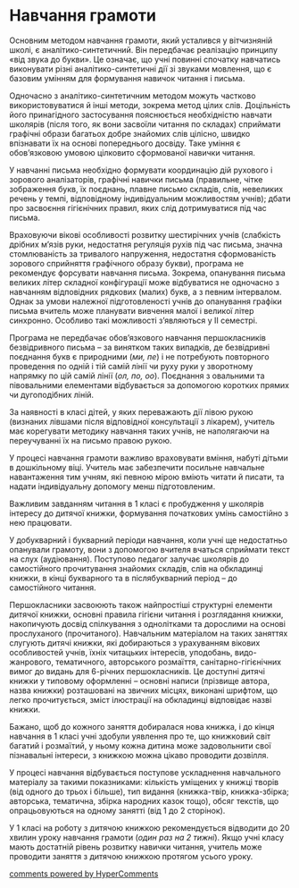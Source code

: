 <div id="hypercomments_widget" class="js-hypercomments-widget invisible"></div>


Навчання грамоти
=============================================
<p>Основним методом навчання грамоти, який усталився у вітчизняній школі, є аналітико-синтетичний. Він передбачає реалізацію принципу «від звука до букви». Це означає, що учні повинні спочатку навчатись виконувати різні аналітико-синтетичні дії зі звуками мовлення, що є базовим умінням для формування навичок читання і письма.</p>
<p>Одночасно з аналітико-синтетичним методом можуть частково використовуватися й інші методи, зокрема метод цілих слів. Доцільність його принагідного застосування пояснюється необхідністю навчати школярів (після того, як вони засвоїли читання по складах) сприймати графічні образи багатьох добре знайомих слів цілісно, швидко впізнавати їх на основі попереднього досвіду. Таке уміння є обов’язковою умовою цілковито сформованої навички читання.</p>
<p>У навчанні письма необхідно формувати координацію дій рухового і зорового аналізаторів, графічні навички письма (правильне, чітке зображення букв, їх поєднань, плавне письмо складів, слів, невеликих речень у темпі, відповідному індивідуальним можливостям учнів); дбати про засвоєння гігієнічних правил, яких слід дотримуватися під час письма.</p>
<p>Враховуючи вікові особливості розвитку шестирічних учнів (слабкість дрібних м’язів руки, недостатня регуляція рухів під час письма, значна стомлюваність за тривалого напруження, недостатня сформованість зорового сприйняття графічного образу букви), програма не рекомендує форсувати навчання письма. Зокрема, опанування письма великих літер складної конфігурації може відбуватися не одночасно з навчанням відповідних рядкових (малих) букв, а з певним інтервалом. Однак за умови належної підготовленості учнів до опанування графіки письма вчитель може планувати вивчення малої і великої літер синхронно. Особливо такі можливості з’являються у ІІ семестрі.</p>
<p>Програма не передбачає обов’язкового навчання першокласників безвідривного письма – за винятком таких випадків, де безвідривні поєднання букв є природними (<i>ми, пе</i>) і не потребують повторного проведення по одній і тій самій лінії чи руху руки у зворотному напрямку по цій самій лінії (<i>ол, по, оо</i>). Поєднання з овальними та півовальними елементами відбувається за допомогою коротких прямих чи дугоподібних ліній.</p>
<p>За наявності в класі дітей, у яких переважають дії лівою рукою (визнаних лівшами після відповідної консультації з лікарем), учитель має корегувати методику навчання таких учнів, не наполягаючи на переучуванні їх на письмо правою рукою.</p>
<p>У процесі навчання грамоти важливо враховувати вміння, набуті дітьми в дошкільному віці. Учитель має забезпечити посильне навчальне навантаження тим учням, які певною мірою вміють читати й писати, та надати індивідуальну допомогу менш підготовленим.</p>
<p>Важливим завданням читання в 1 класі є пробудження у школярів інтересу до дитячої книжки, формування початкових умінь самостійно з нею працювати.</p>
<p>У добукварний і букварний періоди навчання, коли учні ще недостатньо опанували грамоту, вони з допомогою вчителя вчаться сприймати текст на слух (аудіювання). Поступово педагог залучає школярів до самостійного прочитування знайомих складів, слів на обкладинці книжки, в кінці букварного та в післябукварний період – до самостійного читання.</p>
<p>Першокласники засвоюють також найпростіші структурні елементи дитячої книжки, основні правила гігієни читання і розглядання книжки, накопичують досвід спілкування з однолітками та дорослими на основі прослуханого (прочитаного). Навчальним матеріалом на таких заняттях слугують дитячі книжки, які добираються з урахуванням вікових особливостей учнів, їхніх читацьких інтересів, уподобань, видо-жанрового, тематичного, авторського розмаїття, санітарно-гігієнічних вимог до видань для 6-річних першокласників. Це доступні дитячі книжки у типовому оформленні – основні написи (прізвище автора, назва книжки) розташовані на звичних місцях, виконані шрифтом, що легко прочитується, зміст ілюстрації на обкладинці відповідає назві книжки.</p>
<p>Бажано, щоб до кожного заняття добиралася нова книжка, і до кінця навчання в 1 класі учні здобули уявлення про те, що книжковий світ багатий і розмаїтий, у ньому кожна дитина може задовольнити свої пізнавальні інтереси, з книжкою можна цікаво проводити дозвілля.</p>
<p>У процесі навчання відбувається поступове ускладнення навчального матеріалу за такими показниками: кількість уміщених у книжці творів (від одного до трьох і більше), тип видання (книжка-твір, книжка-збірка; авторська, тематична, збірка народних казок тощо), обсяг текстів, що опрацьовуються на одному занятті (від 1 до 2 сторінок).</p>
<p>У 1 класі на роботу з дитячою книжкою рекомендується відводити до 20 хвилин уроку навчання грамоти (<i>один раз на 2 тижні</i>). Якщо учні класу мають достатній рівень розвитку навички читання, учитель може проводити заняття з дитячою книжкою протягом усього уроку.</p>

<div class="js-hypercomments-container">
<a href="http://hypercomments.com" class="hc-link" title="comments widget">comments powered by HyperComments</a>
</div>